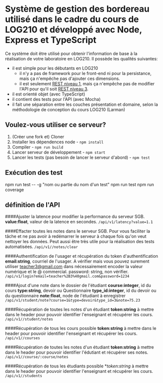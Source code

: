 # Système de gestion des bordereau utilisé dans le cadre du cours de LOG210 et développé avec Node, Express et TypeScript

Ce système doit être utilisé pour obtenir l'information de base à la réalisation de votre laboratoire en LOG210. Il possède les qualités suivantes:

 - il est simple pour les débutants en LOG210
   - il n'y a pas de framework pour le front-end ni pour la persistance, mais ça n'empêche pas d'ajouter ces dimensions.
   - il est seulement [REST niveau 1](https://restfulapi.net/richardson-maturity-model/#level-one), mais ça n'empêche pas de modifier l'API pour qu'il soit [REST niveau 3](https://restfulapi.net/richardson-maturity-model/#level-three). 
 - il est orienté objet (avec TypeScript)
 - il contient des tests pour l'API (avec Mocha)
 - il fait une séparation entre les couches présentation et domaine, selon la méthodologie de conception du cours LOG210 (Larman)

## Voulez-vous utiliser ce serveur?

1. (Créer une fork et) Cloner
2. Installer les dépendences node - `npm install`
3. Compiler - `npm run build`
4. Lancer serveur de développement - `npm start`
5. Lancer les tests (pas besoin de lancer le serveur d'abord) - `npm test`

## Exécution des test
npm run test -- -g "nom ou partie du nom d'un test"
npm run test
npm run coverage

## définition de l'API

  ####Ajuster la latence pour modifier la performance du serveur SGB.  
  **value:float**, valeur de la latence en secondes.
    `/api/v1/latency?value=1.1`

  ####Effacter toutes les notes dans le serveur SGB.  Pour vous faciliter la tâche et ne pas avoir à redémarrer le serveur à chaque fois qu'on veut nettoyer les données.  Peut aussi être très utile pour la réalisation des tests automatisées.
    `/api/v1//notes/clear`

  ####Authentification de l'usager et récupération du token d'authentification
  **email:string**, courriel de l'usager.  A vérifier mais vous pouvez surement utiliser teacher3@gmail.com dans nécessairement encoder la valeur numérique et le @ commercial.
  password: string, non vérifier.  
    `/api/v1/login?email=teacher%2B3%40gmail.com&password=1234`

  ####Ajout d'une note dans le dossier de l'étudiant
  **course:integer**, id du cours
  **type:string**,  devoir ou Questionnaire
  **type_id:integer**, id du devoir ou du questionnaire
  **note:float**, node de l'étudiant à enregistrer
      `/api/v1/student/note?course=1&type=devoir&type_id=3&note=75.23`

  ####Récupération de toutes les notes d'un étudiant
  **token:string** à mettre dans le header pour pouvoir identifier l'enseignant et récupérer les cours.
  `/api/v1//student/notes`

  ####Récupération de tous les cours possible
  **token:string** à mettre dans le header pour pouvoir identifier l'enseignant et récupérer les cours.
    `/api/v1//courses`

  ####Récupération de toutes les notes d'un étudiant
  **token:string** à mettre dans le header pour pouvoir identifier l'édutiant et récupérer ses notes.
    `/api/v1//course/:course/notes`

  ####Récupération de tous les étudiants possible
  **token:string* à mettre dans le header pour pouvoir identifier l'enseignant et récupérer les cours.
    `/api/v1//students`
